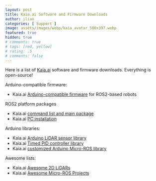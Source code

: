 ```yaml
---
layout: post
title: Kaia.ai Software and Firmware Downloads
author: iliao
categories: [ Support ]
image: assets/images/webp/kaia_avatar_500x397.webp
featured: true
hidden: true
# comments: true
# tags: [red, yellow]
# rating: .5
# comments: false
---
```


Here is a list of [Kaia.ai](https://github.com/kaiaai) software and firmware downloads. Everything is open-source!

Arduino-compatible firmware:
- Kaia.ai [Arduino-compatible firmware](https://github.com/kaiaai/firmware) for ROS2-based robots

ROS2 platform packages

- Kaia.ai [command list and main package](https://github.com/kaiaai/kaiaai)
- Kaia.ai [PC installation](https://github.com/kaiaai/install)

Arduino libraries:

- Kaia.ai [Arduino LiDAR sensor library](https://github.com/kaiaai/LDS)
- Kaia.ai [Timed PID controller library](https://github.com/kaiaai/arduino_pid_timed)
- Kaia.ai [customized Arduino Micro-ROS library](https://github.com/kaiaai/micro_ros_arduino_kaiaai)

Awesome lists:

- Kaia.ai [Awesome 2D LiDARs](https://github.com/kaiaai/awesome-2d-lidars)
- Kaia.ai [Awesome Micro-ROS Projects](https://github.com/kaiaai/awesome-micro-ros-projects)

